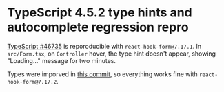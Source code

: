 # TypeScript 4.5.2 type hints and autocomplete regression repro

[TypeScript #46735](https://github.com/microsoft/TypeScript/issues/46735) is reporoducible with `react-hook-form@7.17.1`. In `src/Form.tsx`, on `Controller` hover, the type hint doesn't appear, showing "Loading..." message for two minutes.

Types were imporved in [this commit](https://github.com/react-hook-form/react-hook-form/commit/85097ae4bced7f8ffdd68256c583ca2a98c8561c), so everything works fine with `react-hook-form@7.17.2`.
